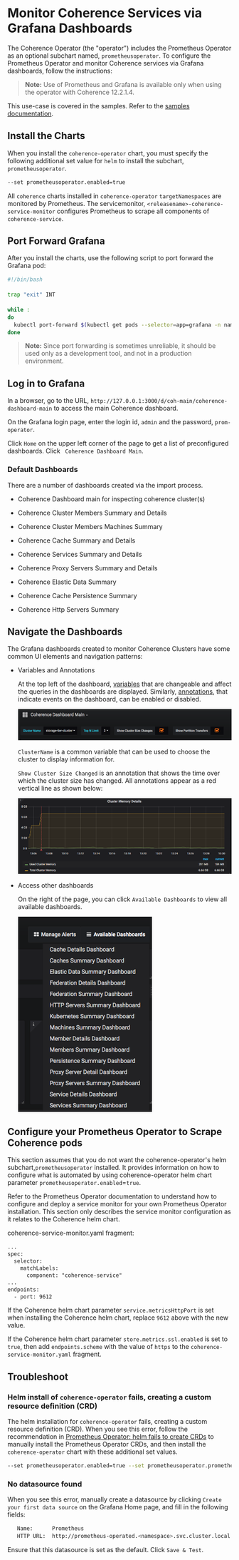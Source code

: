 

# Monitor Coherence Services via Grafana Dashboards

The Coherence Operator (the "operator") includes the Prometheus Operator as an optional subchart named, `prometheusoperator`.
To configure the Prometheus Operator and monitor Coherence services via Grafana dashboards, follow the instructions:

> **Note:** Use of Prometheus and Grafana is available only when using the
> operator with Coherence 12.2.1.4.


This use-case is covered in the samples. Refer to the [samples documentation](samples/operator/metrics/enable-metrics/).

## Install the Charts

When you install the `coherence-operator` chart, you must specify the following
additional set value for `helm` to install the subchart, `prometheusoperator`.

```bash
--set prometheusoperator.enabled=true
```

All `coherence` charts installed in `coherence-operator` `targetNamespaces` are monitored by
Prometheus. The servicemonitor, `<releasename>-coherence-service-monitor`
configures Prometheus to scrape all components of `coherence-service`.


## Port Forward Grafana

After you install the charts, use the following script to port forward the Grafana pod:

```bash
#!/bin/bash

trap "exit" INT

while :
do
  kubectl port-forward $(kubectl get pods --selector=app=grafana -n namespace --output=jsonpath="{.items..metadata.name}") -n namespace 3000:3000
done
```

> **Note:** Since port forwarding is sometimes unreliable, it should be used only as a development tool, and not in a production environment.

## Log in to Grafana

In a browser, go to the URL, `http://127.0.0.1:3000/d/coh-main/coherence-dashboard-main` to access the main Coherence dashboard.

On the Grafana login page, enter the login id, `admin` and the password, `prom-operator`.

Click `Home` on the upper left corner of the page to get a list of preconfigured dashboards.
Click ` Coherence Dashboard Main`.


### Default Dashboards

There are a number of dashboards created via the import process.

* Coherence Dashboard main for inspecting coherence cluster(s)

* Coherence Cluster Members Summary and Details

* Coherence Cluster Members Machines Summary

* Coherence Cache Summary and Details

* Coherence Services Summary and Details

* Coherence Proxy Servers Summary and Details

* Coherence Elastic Data Summary

* Coherence Cache Persistence Summary

* Coherence Http Servers Summary

## Navigate the Dashboards

The Grafana dashboards created to monitor Coherence Clusters have some common UI elements and navigation patterns:

* Variables and Annotations

   At the top left of the dashboard,  [variables](https://grafana.com/docs/reference/templating/) that are changeable and affect the
   queries in the dashboards are displayed. Similarly, [annotations](https://grafana.com/docs/reference/annotations/), that
   indicate events on the dashboard, can be enabled or disabled.

   ![Variables and Annotations](img/variables-and-annotations.png)

   `ClusterName` is a common variable that can be used to choose the cluster to display information for.

   `Show Cluster Size Changed` is an annotation that shows the time over which the cluster size has changed. All
   annotations appear as a red vertical line as shown below:

   ![Show Cluster Size Changed Annotation](img/annotation.png)

* Access other dashboards

   On the right of the page, you can click `Available Dashboards` to view all available dashboards.

   ![All Dashboards](img/all-dashboards.png)

## Configure your Prometheus Operator to Scrape Coherence pods

This section assumes that you do not want the coherence-operator's helm subchart,`prometheusoperator` installed.
It provides information on how to configure what is automated by using coherence-operator helm chart parameter
`prometheusoperator.enabled`=`true`.

Refer to the Prometheus Operator documentation to understand how to configure and deploy a service monitor for
your own Prometheus Operator installation. This section only describes the service monitor configuration as it
relates to the Coherence helm chart.

coherence-service-monitor.yaml fragment:
```
...
spec:
  selector:
    matchLabels:
      component: "coherence-service"
...      
endpoints:
  - port: 9612
```

If the Coherence helm chart parameter `service.metricsHttpPort` is set when installing the Coherence helm chart,
replace `9612` above with the new value.

If the Coherence helm chart parameter `store.metrics.ssl.enabled` is set to `true`, then add  `endpoints.scheme` with the value of `https`
to the `coherence-service-monitor.yaml` fragment.

## Troubleshoot

### Helm install of `coherence-operator` fails, creating a custom resource definition (CRD)

The helm installation for `coherence-operator` fails, creating a custom resource definition (CRD). When you see this error, follow the recommendation in [Prometheus Operator: helm fails to create CRDs](https://github.com/helm/charts/tree/master/stable/prometheus-operator#user-content-helm-fails-to-create-crds)
to manually install the Prometheus Operator CRDs, and then install the `coherence-operator` chart with these additional set values.

```bash
--set prometheusoperator.enabled=true --set prometheusoperator.prometheusOperator.createCustomResource=false
```

### No datasource found

When you see this error, manually create a datasource by clicking `Create your first data source` on the Grafana Home page, and fill in the following fields:

```bash
   Name:      Prometheus
   HTTP URL:  http://prometheus-operated.<namespace>.svc.cluster.local:9090
```
Ensure that this datasource is set as the default.
Click `Save & Test`.
